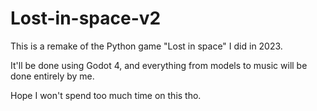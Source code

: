 # Lost-in-space-v2

This is a remake of the Python game "Lost in space" I did in 2023.

It'll be done using Godot 4, and everything from models to music will be done entirely by me.

Hope I won't spend too much time on this tho.
